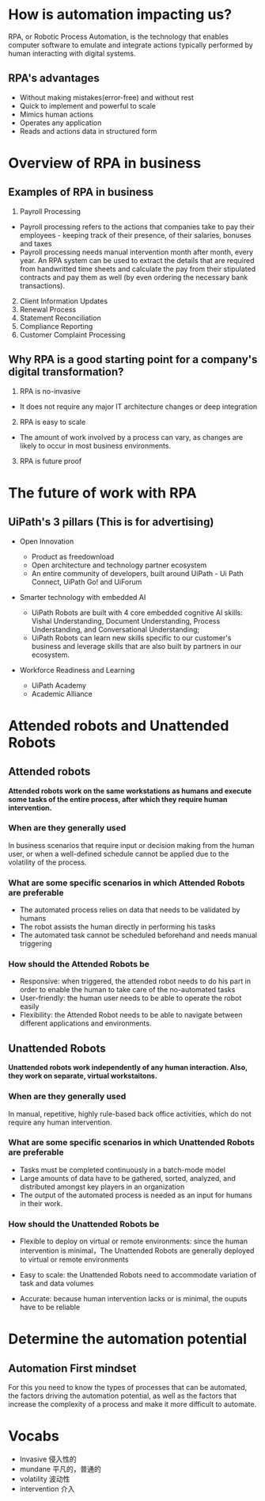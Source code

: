 # How is automation impacting us?
RPA, or Robotic Process Automation, is the technology that enables computer software to emulate and integrate actions typically performed by human interacting with digital systems.

## RPA's advantages
- Without making mistakes(error-free) and without rest
- Quick to implement and powerful to scale
- Mimics human actions
- Operates any application
- Reads and actions data in structured form

# Overview of RPA in business

## Examples of RPA in business

1. Payroll Processing
 - Payroll processing refers to the actions that companies take to pay their employees - keeping track of their presence, of their salaries, bonuses and taxes
 - Payroll processing needs manual intervention month after month, every year. An RPA system can be used to extract the details that are required from handwritted time sheets and calculate the pay from their stipulated contracts and pay them as well (by even ordering the necessary bank transactions).

2. Client Information Updates
3. Renewal Process
4. Statement Reconciliation
5. Compliance Reporting
6. Customer Complaint Processing

## Why RPA is a good starting point for a company's digital transformation?

1. RPA is no-invasive
- It does not require any major IT architecture changes or deep integration
2. RPA is easy to scale
- The amount of work involved by a process can vary, as changes are likely to occur in most business environments.
3. RPA is future proof

# The future of work with RPA

## UiPath's 3 pillars (This is for advertising)

- Open Innovation
  -  Product as freedownload
  -  Open architecture and technology partner ecosystem
  -  An entire community of developers, built around UiPath - Ui Path Connect, UiPath Go! and UiForum

- Smarter technology with embedded AI
  - UiPath Robots are built with 4 core embedded cognitive AI skills: Vishal Understanding, Document Understanding, Process Understanding, and Conversational Understanding;
  - UiPath Robots can learn new skills specific to our customer's business and leverage skills that are also built by partners in our ecosystem.
- Workforce Readiness and Learning
  - UiPath Academy
  - Academic Alliance
  
 
# Attended robots and Unattended Robots

## Attended robots
__Attended robots work on the same workstations as humans and execute some tasks of the entire process, after which they require human intervention.__

### When are they generally used
In business scenarios that require input or decision making from the human user, or when a well-defined schedule cannot be applied due to the volatility of the process.

### What are some specific scenarios in which Attended Robots are preferable
- The automated process relies on data that needs to be validated by humans
- The robot assists the human directly in performing his tasks
- The automated task cannot be scheduled beforehand and needs manual triggering

### How should the Attended Robots be
- Responsive: when triggered, the attended robot needs to do his part in order to enable the human to take care of the no-automated tasks
- User-friendly: the human user needs to be able to operate the robot easily
- Flexibility: the Attended Robot needs to be able to navigate between different applications and environments.



## Unattended Robots
__Unattended robots work independently of any human interaction. Also, they work on separate, virtual workstaitons.__

### When are they generally used
In manual, repetitive, highly rule-based back office activities, which do not require any human intervention.

### What are some specific scenarios in which Unattended Robots are preferable
- Tasks must be completed continuously in a batch-mode model
- Large amounts of data have to be gathered, sorted, analyzed, and distributed amongst key players in an organization
- The output of the automated process is needed as an input for humans in their work.

### How should the Unattended Robots be
- Flexible to deploy on virtual or remote environments: since the human intervention is minimal，The Unattended Robots are generally deployed to virtual or remote environments

- Easy to scale: the Unattended Robots need to accommodate variation of task and data volumes
- Accurate: because human intervention lacks or is minimal, the ouputs have to be reliable

# Determine the automation potential
## Automation First mindset
For this you need to know the types of processes that can be automated, the factors driving the automation potential, as well as the factors that increase the complexity of a process and make it more difficult to automate.

# Vocabs
- Invasive 侵入性的
- mundane 平凡的，普通的
- volatility 波动性
- intervention 介入
